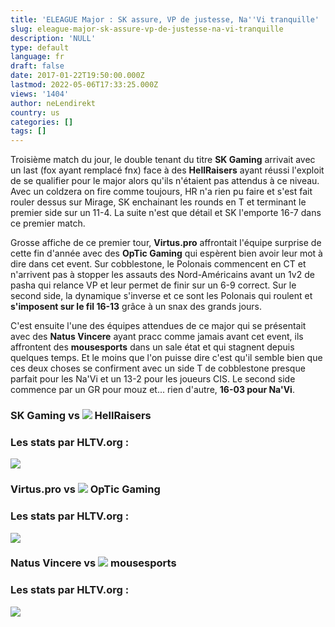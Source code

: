```yaml
---
title: 'ELEAGUE Major : SK assure, VP de justesse, Na''Vi tranquille'
slug: eleague-major-sk-assure-vp-de-justesse-na-vi-tranquille
description: 'NULL'
type: default
language: fr
draft: false
date: 2017-01-22T19:50:00.000Z
lastmod: 2022-05-06T17:33:25.000Z
views: '1404'
author: neLendirekt
country: us
categories: []
tags: []
---
```

Troisième match du jour, le double tenant du titre **SK Gaming** arrivait avec un last (fox ayant remplacé fnx) face à des **HellRaisers** ayant réussi l'exploit de se qualifier pour le major alors qu'ils n'étaient pas attendus à ce niveau. Avec un coldzera on fire comme toujours, HR n'a rien pu faire et s'est fait rouler dessus sur Mirage, SK enchainant les rounds en T et terminant le premier side sur un 11-4\. La suite n'est que détail et SK l'emporte 16-7 dans ce premier match. 

Grosse affiche de ce premier tour, **Virtus.pro** affrontait l'équipe surprise de cette fin d'année avec des **OpTic Gaming** qui espèrent bien avoir leur mot à dire dans cet event. Sur cobblestone, le Polonais commencent en CT et n'arrivent pas à stopper les assauts des Nord-Américains avant un 1v2 de pasha qui relance VP et leur permet de finir sur un 6-9 correct. Sur le second side, la dynamique s'inverse et ce sont les Polonais qui roulent et **s'imposent sur le fil 16-13** grâce à un snax des grands jours.

C'est ensuite l'une des équipes attendues de ce major qui se présentait avec des **Natus Vincere** ayant pracc comme jamais avant cet event, ils affrontent des **mousesports** dans un sale état et qui stagnent depuis quelques temps. Et le moins que l'on puisse dire c'est qu'il semble bien que ces deux choses se confirment avec un side T de cobblestone presque parfait pour les Na'Vi et un 13-2 pour les joueurs CIS. Le second side commence par un GR pour mouz et... rien d'autre, **16-03 pour Na'Vi**.

### **SK Gaming vs ![](/storage/countries/flag/europe_flag_580d21b984714.gif) HellRaisers**

### Les stats par HLTV.org :

_![](/storage/images/5885099cd1bc721c44992d0bdefc70eebf1691226181fpng.png)_

### **Virtus.pro vs ![](/storage/countries/flag/na_flag_58176583b5a4d.png) OpTic Gaming**

### Les stats par HLTV.org :

_![](/storage/images/58850cbf49ee58baaa25e26d7638d5ce647511d26b7capng.png)_

### **Natus Vincere vs ![](/storage/countries/flag/europe_flag_580d21b984714.gif) mousesports**

### Les stats par HLTV.org :

_![](/storage/images/58851c45b009474f38e6ad193983a67409279efb4afd9png.png)_
